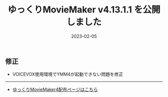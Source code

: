 ﻿---
title: ゆっくりMovieMaker v4.13.1.1 を公開しました
date: 2023-02-05
tags: [YMM4,お知らせ]
---
## 修正
- VOICEVOX使用環境でYMM4が起動できない問題を修正

---

- [ゆっくりMovieMaker4配布ページはこちら](../index.md)